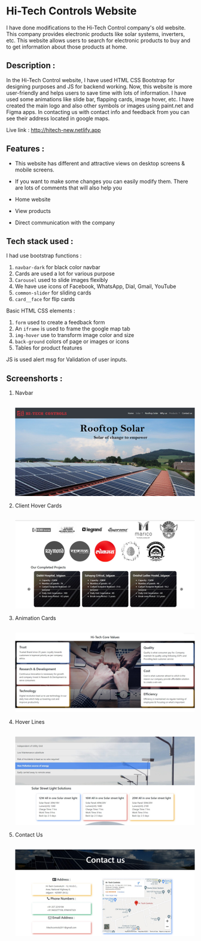 # Hi-Tech Controls Website

I have done modifications to the Hi-Tech Control company's old website. This company provides electronic products like solar systems, inverters, etc. This website allows users to search for electronic products to buy and to get information about those products at home. 

## Description : 


In the Hi-Tech Control website, I have used HTML CSS Bootstrap for designing purposes and JS for backend working.  Now, this website is more user-friendly and helps users to save time with lots of information. I  have used some animations like slide bar, flapping cards, image hover, etc. I have created the main logo and also other symbols or images using paint.net and Figma apps. In contacting us with contact info and feedback from you can see their address located in google maps. 

Live link :  http://hitech-new.netlify.app 


## Features :

* This website has different and attractive views on desktop screens & mobile screens.

* If you want to make some changes you can easily modify them. There are lots of comments that will also help you

* Home website

* View products

* Direct communication with the company


## Tech stack used :

I had use bootstrap functions : 

1. `navbar-dark` for black color navbar
2. Cards are used a lot for various purpose
3. `Carousel` used to slide images flexibly
4. We have use icons of Facebook, WhatsApp, Dial, Gmail, YouTube
5. `common-slider` for sliding cards 
6. `card__face` for flip cards

Basic HTML CSS elements :

1. `form` used to create a feedback form
2. An `iframe` is used to frame the google map tab
3. `img-hover` use to transform image color and size
4. `back-ground` colors of page or images or icons
5. Tables for product features 

JS is used alert msg for Validation of user inputs.

## Screenshorts :

<ol> 
<li> Navbar </li>
<br>

![Navbar](https://github.com/Pragati-C19/HiTech-New/blob/main/screenshorts/navbar.jpg?raw=true)

<li> Client Hover Cards </li>
<br>

![Client Cards](https://github.com/Pragati-C19/HiTech-New/blob/main/screenshorts/clients_cards.jpg?raw=true)

<li> Animation Cards </li>
<br>

![Animation Cards](https://github.com/Pragati-C19/HiTech-New/blob/main/screenshorts/animated_cards.jpg?raw=true)

<li> Hover Lines </li>
<br>

![Hover Lines](https://github.com/Pragati-C19/HiTech-New/blob/main/screenshorts/hover_lines.jpg?raw=true)

<li> Contact Us </li>
<br>

![Contact Us](https://github.com/Pragati-C19/HiTech-New/blob/main/screenshorts/contact_us.jpg?raw=true)

</ol>